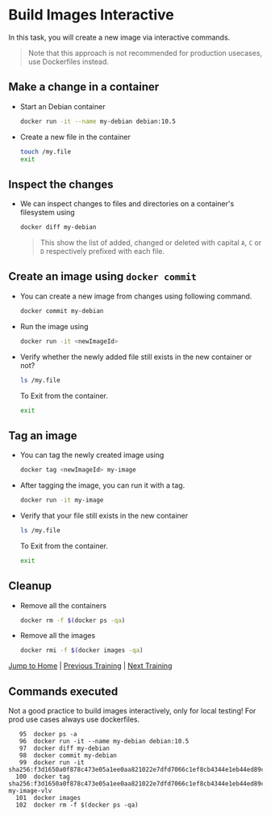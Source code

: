 # Build Images Interactive

In this task, you will create a new image via interactive commands.
>Note that this approach is not recommended for production usecases, use Dockerfiles instead.

## Make a change in a container

* Start an Debian container

  ```bash
  docker run -it --name my-debian debian:10.5
  ```

* Create a new file in the container

  ```bash
  touch /my.file
  exit
  ```

## Inspect the changes

* We can inspect changes to files and directories on a container's filesystem using

  ```bash
  docker diff my-debian 
  ```

  >This show the list of added, changed or deleted with capital `A`, `C` or `D` respectively prefixed with each file.

## Create an image using `docker commit`

* You can create a new image from changes using following command.

  ```bash
  docker commit my-debian
  ```

* Run the image using

  ```bash
  docker run -it <newImageId>
  ```

* Verify whether the newly added file still exists in the new container or not?

  ```bash
  ls /my.file
  ```

  To Exit from the container.

  ```bash
  exit
  ```

## Tag an image

* You can tag the newly created image using

  ```bash
  docker tag <newImageId> my-image
  ```

* After tagging the image, you can run it with a tag.

  ```bash
  docker run -it my-image
  ```

* Verify that your file still exists in the new container

  ```bash
  ls /my.file
  ```

  To Exit from the container.

  ```bash
  exit
  ```

## Cleanup

* Remove all the containers

  ```bash
  docker rm -f $(docker ps -qa)
  ```

* Remove all the images

  ```bash
  docker rmi -f $(docker images -qa)
  ```

[Jump to Home](../README.md) | [Previous Training](../05_layers/README.md) | [Next Training](../07_dockerfile/README.md)


## Commands executed

Not a good practice to build images interactively, only for local testing!
For prod use cases always use dockerfiles.

```
   95  docker ps -a
   96  docker run -it --name my-debian debian:10.5
   97  docker diff my-debian
   98  docker commit my-debian
   99  docker run -it sha256:f3d1650a0f878c473e05a1ee0aa821022e7dfd7066c1ef8cb4344e1eb44ed89c
  100  docker tag sha256:f3d1650a0f878c473e05a1ee0aa821022e7dfd7066c1ef8cb4344e1eb44ed89c my-image-vlv
  101  docker images
  102  docker rm -f $(docker ps -qa)
```